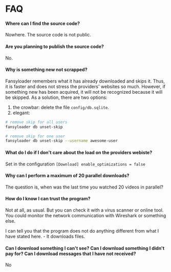 # FAQ

#### Where can I find the source code?

Nowhere. The source code is not public.

#### Are you planning to publish the source code?

No.

#### Why is something new not scrapped?

Fansyloader remembers what it has already downloaded and skips it. 
Thus, it is faster and does not stress the providers' websites so much.
However, if something new has been acquired, it will not be recognized because it will be skipped.
As a solution, there are two options:

1. the crowbar: delete the file `config/db.sqlite`.
2. elegant: 

```bash
# remove skip for all users
fansyloader db unset-skip

# remove skip for one user
fansyloader db unset-skip --username awesome-user
```

#### What do I do if I don't care about the load on the providers webiste?

Set in the configuration `[Download] enable_optimizations = false`

#### Why can I perform a maximum of 20 parallel downloads?

The question is, when was the last time you watched 20 videos in parallel?

#### How do I know I can trust the program?

Not at all, as usual. But you can check it with a virus scanner or online tool. You could monitor the network communication with Wireshark or something else. 

I can tell you that the program does not do anything different from what I have stated here. - It downloads files.

#### Can I download something I can't see? Can I download something I didn't pay for? Can I download messages that I have not received?

No
